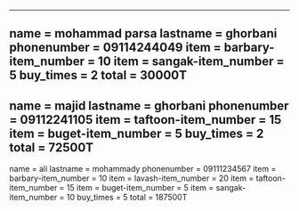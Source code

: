 ----------------
name = mohammad parsa
lastname = ghorbani
phonenumber = 09114244049
item = barbary-item_number = 10
item = sangak-item_number = 5
buy_times = 2
total = 30000T
----------------
name = majid
lastname = ghorbani
phonenumber = 09112241105
item = taftoon-item_number = 15
item = buget-item_number = 5
buy_times = 2
total = 72500T 
----------------
name = ali
lastname = mohammady
phonenumber = 09111234567
item = barbary-item_number = 10
item = lavash-item_number = 20
item = taftoon-item_number = 15
item = buget-item_number = 5
item = sangak-item_number = 10
buy_times = 5
total = 187500T
